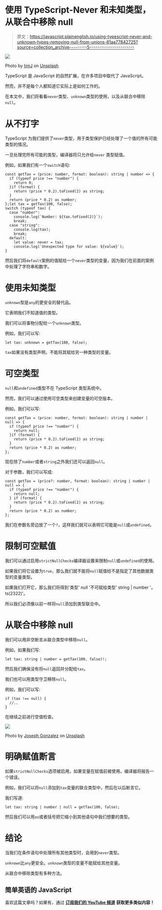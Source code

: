 # 使用 TypeScript-Never 和未知类型，从联合中移除 null

> 原文：<https://javascript.plainenglish.io/using-typescript-never-and-unknown-types-removing-null-from-unions-81aa77842725?source=collection_archive---------5----------------------->

![](img/a15625c246122411c5fed89921105806.png)

Photo by [timJ](https://unsplash.com/@the_roaming_platypus?utm_source=medium&utm_medium=referral) on [Unsplash](https://unsplash.com?utm_source=medium&utm_medium=referral)

TypeScript 是 JavaScript 的自然扩展，在许多项目中取代了 JavaScript。

然而，并不是每个人都知道它实际上是如何工作的。

在本文中，我们将看看`never`类型、`unknown`类型的使用，以及从联合中移除`null`。

# 从不打字

TypeScript 为我们提供了`never`类型，用于类型保护已经处理了一个值的所有可能类型的情况。

一旦处理完所有可能的类型，编译器将只允许给`never` 类型赋值。

例如，如果我们有一个`switch`语句:

```
const getTax = (price: number, format: boolean): string | number => {
  if (typeof price !== "number") {
    return 0;
  }if (format) {
    return (price * 0.2).toFixed(2) as string;
  }
  return (price * 0.2) as number;
};let tax = getTax(100, false);
switch (typeof tax) {
  case "number":
    console.log(`Number: ${tax.toFixed(2)}`);
    break;
  case "string":
    console.log(tax);
    break;
  default:
    let value: never = tax;
    console.log(`Unexpected type for value: ${value}`);
}
```

然后我们将`default`案例的值赋给一个`never`类型的变量，因为我们在前面的案例中处理了字符串和数字。

# 使用未知类型

`unknown`型是`any`的更安全的替代品。

它表明我们不知道值的类型。

我们可以将事物分配给一个`unknown`类型。

例如，我们可以写:

```
let tax: unknown = getTax(100, false);
```

`tax`如果没有类型声明，不能将其赋给另一种类型的变量。

# 可空类型

`null`和`undefined`类型不在 TypeScript 类型系统中。

然而，我们可以通过使用可空类型来创建变量的可空版本。

例如，我们可以写:

```
const getTax = (price: number, format: boolean): string | number | null => {
  if (typeof price !== "number") {
    return null;
  }if (format) {
    return (price * 0.2).toFixed(2) as string;
  }
  return (price * 0.2) as number;
};
```

现在除了`number`或者`string`之外我们还可以返回`null`。

对于参数，我们可以写成:

```
const getTax = (price?: number, format: boolean): string | number | null => {
  if (typeof price !== "number") {
    return null;
  } if (format) {
    return (price * 0.2).toFixed(2) as string;
  }
  return (price * 0.2) as number;
};
```

我们在参数名旁边放了一个`?`，这样我们就可以表明它可能是`null`或`undefined`。

# 限制可空赋值

我们可以通过启用`strictNullChecks`编译器设置来限制`null`或`undefined`的使用。

如果我们将它设置为`true`，那么我们就不能将`null`赋值给不是指定了其他数据类型的变量类型。

如果我们打开它，那么我们将得到'类型' null '不可赋给类型' string | number '。ts(2322)'。

所以我们必须像以前一样将`null`添加到类型联合中。

# 从联合中移除 null

我们可以用非空断言从联合类型中移除`null`。

例如，如果我们写:

```
let tax: string | number = getTax(100, false)!;
```

然后我们确保没有将`null`返回并分配给`tax`。

我们也可以用类型守卫移除`null`。

例如，我们可以写:

```
if (tax !== null) {  
  //..
}
```

在继续之前进行空值检查。

![](img/65ce6b949c1bf92274293f8a08c14e19.png)

Photo by [Joseph Gonzalez](https://unsplash.com/@miracletwentyone?utm_source=medium&utm_medium=referral) on [Unsplash](https://unsplash.com?utm_source=medium&utm_medium=referral)

# 明确赋值断言

如果`strictNullChecks`选项被启用，如果变量在赋值前被使用，编译器将报告一个错误。

例如，我们可以将`null`添加到`tax`变量的联合类型中，然后在以后断言它。

我们写道:

```
let tax: string | number | null = getTax(100, false);
```

然后我们可以用`as`或者括号把它缩小到其他语句中我们想要的类型。

# 结论

当我们在条件语句中处理所有其他类型时，会用到`never`类型。

`unknown`比`any`更安全。`unknown`类型的变量不能赋给其他变量。

从联合中移除类型有多种方法。

## **简单英语的 JavaScript**

喜欢这篇文章吗？如果有，通过 [**订阅我们的 YouTube 频道**](https://www.youtube.com/channel/UCtipWUghju290NWcn8jhyAw) **获取更多类似内容！**